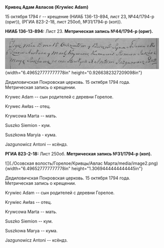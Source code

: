 **Кривец Адам Авласов (Krywiec Adam)**

15 октября 1794 г -- крещение (НИАБ 136-13-894, лист 23, №44/1794-р
(ориг)), (РГИА 823-2-18, лист 250об, №31/1794-р (коп)).

**НИАБ 136-13-894:** Лист 23. **Метрическая запись №44/1794-р (ориг).**

![](./media/e12931c8e03884b197b740e8539ea81163e8d507.png){width="6.496527777777778in"
height="0.9266382327209098in"}

Дедиловичская Покровская церковь. 15 октября 1794 года. Метрическая
запись о крещении.

Krywec Adam -- сын родителей с деревни Горелое.

Krywec Awłas -- отец.

Krywcowa Marta -- мать.

Suszko Siemion - кум.

Suszkowa Maryia - кума.

Jazgunowicz Antoni -- ксёндз.

**РГИА 823-2-18:** Лист 250об. **Метрическая запись №31/1794-р (коп).**

![](./Осовская волость/Горелое/Кривцы/Авлас Марта/media/image2.png){width="6.496527777777778in"
height="1.3069444444444445in"}

Дедиловичская Покровская церковь. 15 октября 1794 года. Метрическая
запись о крещении.

Krywiec Adam -- сын родителей с деревни Горелое.

Krywiec Awłas -- отец.

Krywcowa Marta -- мать.

Suszko Siemion -- кум.

Suszkowa Marya -- кума.

Jazgunowicz Antoni -- ксёндз.
